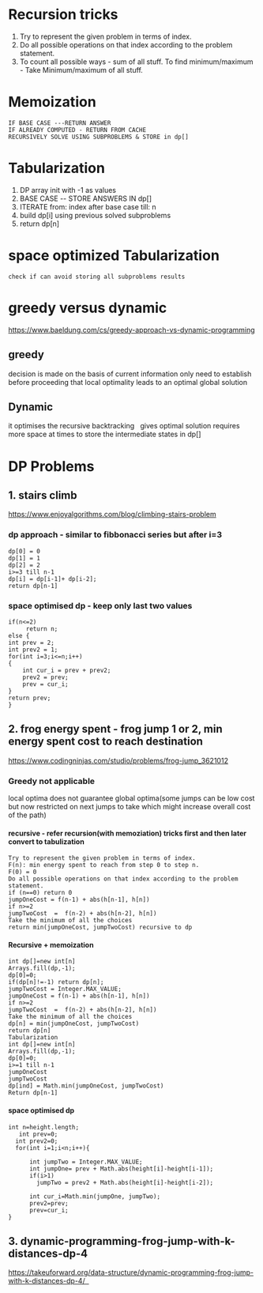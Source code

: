 # Recursion tricks 
1. Try to represent the given problem in terms of index.
2. Do all possible operations on that index according to the problem statement.
3. To count all possible ways - sum of all stuff.
   To find minimum/maximum - Take Minimum/maximum of all stuff.

# Memoization
	IF BASE CASE ---RETURN ANSWER
	IF ALREADY COMPUTED - RETURN FROM CACHE
	RECURSIVELY SOLVE USING SUBPROBLEMS & STORE in dp[] 

# Tabularization
1. DP array init with -1 as values
2. BASE CASE -- STORE ANSWERS IN dp[]
3. ITERATE from: index after base case till: n
4. build dp[i] using previous solved subproblems
5. return dp[n] 

# space optimized Tabularization 
    check if can avoid storing all subproblems results

# greedy versus dynamic 
https://www.baeldung.com/cs/greedy-approach-vs-dynamic-programming

## greedy
decision is made on the basis of current information only
need to establish before proceeding that local optimality leads to an optimal global solution

## Dynamic
it optimises the recursive backtracking  
gives optimal solution
requires more space at times to store the intermediate states in dp[]

# DP Problems
## 1. stairs climb 
https://www.enjoyalgorithms.com/blog/climbing-stairs-problem
### dp approach - similar to fibbonacci series but after i=3
```
dp[0] = 0
dp[1] = 1
dp[2] = 2
i>=3 till n-1
dp[i] = dp[i-1]+ dp[i-2];
return dp[n-1]
```
### space optimised dp - keep only last two values
```
if(n<=2)
     return n;
else {
int prev = 2;
int prev2 = 1;
for(int i=3;i<=n;i++)
{
	int cur_i = prev + prev2;
	prev2 = prev;
	prev = cur_i;
}
return prev;
} 
```

## 2. frog energy spent - frog jump 1 or 2, min energy spent cost to reach destination
https://www.codingninjas.com/studio/problems/frog-jump_3621012 

### Greedy not applicable
local optima does not guarantee global optima(some jumps can be low cost but now restricted on next jumps to take which might increase overall cost of the path)
#### recursive - refer recursion(with memoziation) tricks first and then later convert to tabulization 
```
Try to represent the given problem in terms of index. 
F(n): min energy spent to reach from step 0 to step n. 
F(0) = 0 
Do all possible operations on that index according to the problem statement. 
if (n==0) return 0 
jumpOneCost = f(n-1) + abs(h[n-1], h[n]) 
if n>=2 
jumpTwoCost  =  f(n-2) + abs(h[n-2], h[n])   
Take the minimum of all the choices  
return min(jumpOneCost, jumpTwoCost) recursive to dp  
```

#### Recursive + memoization 
```
int dp[]=new int[n]
Arrays.fill(dp,-1);
dp[0]=0;
if(dp[n]!=-1) return dp[n];
jumpTwoCost = Integer.MAX_VALUE;
jumpOneCost = f(n-1) + abs(h[n-1], h[n]) 
if n>=2 
jumpTwoCost  =  f(n-2) + abs(h[n-2], h[n])   
Take the minimum of all the choices  
dp[n] = min(jumpOneCost, jumpTwoCost) 
return dp[n]
Tabularization
int dp[]=new int[n]
Arrays.fill(dp,-1);
dp[0]=0;
i>=1 till n-1
jumpOneCost 
jumpTwoCost 
dp[ind] = Math.min(jumpOneCost, jumpTwoCost) 
Return dp[n-1]
```

#### space optimised dp 
```
int n=height.length;
   int prev=0;
  int prev2=0;
  for(int i=1;i<n;i++){
      
      int jumpTwo = Integer.MAX_VALUE;
      int jumpOne= prev + Math.abs(height[i]-height[i-1]);
      if(i>1)
        jumpTwo = prev2 + Math.abs(height[i]-height[i-2]);
    
      int cur_i=Math.min(jumpOne, jumpTwo);
      prev2=prev;
      prev=cur_i;
}
```
        
## 3. dynamic-programming-frog-jump-with-k-distances-dp-4
https://takeuforward.org/data-structure/dynamic-programming-frog-jump-with-k-distances-dp-4/  
 
